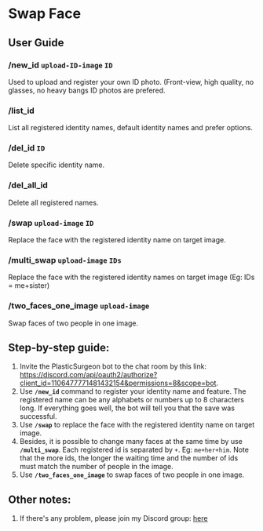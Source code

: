 # Swap Face

## User Guide

### /new_id **`upload-ID-image`** **`ID`**
Used to upload and register your own ID photo.
(Front-view, high quality, no glasses, no heavy bangs ID photos are prefered.
    
### /list_id
List all registered identity names, default identity names and prefer options.

### /del_id **`ID`**
Delete specific identity name.

### /del_all_id
Delete all registered names.

### /swap **`upload-image`** **`ID`**
Replace the face with the registered identity name on target image.

### /multi_swap **`upload-image`** **`IDs`**
Replace the face with the registered identity names on target image (Eg: IDs = me+sister)

### /two_faces_one_image **`upload-image`**
Swap faces of two people in one image.

## Step-by-step guide:

1. Invite the PlasticSurgeon bot to the chat room by this link: <https://discord.com/api/oauth2/authorize?client_id=1106477771481432154&permissions=8&scope=bot>.
2. Use **`/new_id`** command to register your identity name and feature. The registered name can be any alphabets or numbers up to 8 characters long. If everything goes well, the bot will tell you that the save was successful.
3. Use **`/swap`** to replace the face with the registered identity name on target image.
4. Besides, it is possible to change many faces at the same time by use **`/multi_swap`**. Each registered id is separated by `+`. Eg: `me+her+him`. Note that the more ids, the longer the waiting time and the number of ids must match the number of people in the image.
5. Use **`/two_faces_one_image`** to swap faces of two people in one image. 

## Other notes:

1. If there's any problem, please join my Discord group: [here](https://discord.gg/BZaUQUnf)

